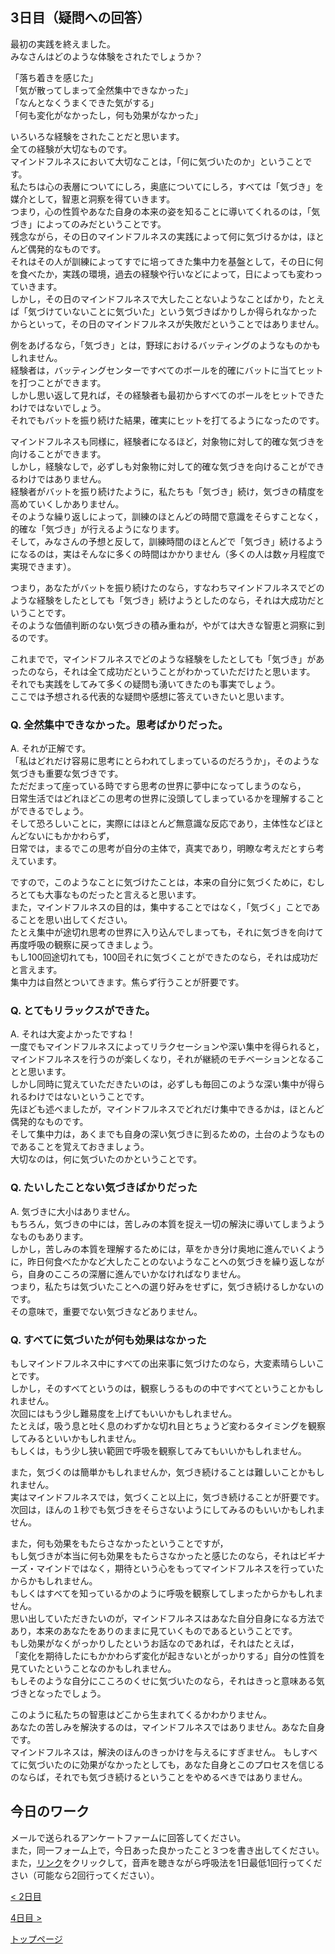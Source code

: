 ## 3日目（疑問への回答）

最初の実践を終えました。  
みなさんはどのような体験をされたでしょうか？  

「落ち着きを感じた」  
「気が散ってしまって全然集中できなかった」  
「なんとなくうまくできた気がする」  
「何も変化がなかったし，何も効果がなかった」  

いろいろな経験をされたことだと思います。  
全ての経験が大切なものです。  
マインドフルネスにおいて大切なことは，「何に気づいたのか」ということです。  
私たちは心の表層についてにしろ，奥底についてにしろ，すべては「気づき」を媒介として，智恵と洞察を得ていきます。  
つまり，心の性質やあなた自身の本来の姿を知ることに導いてくれるのは，「気づき」によってのみだということです。  
残念ながら，その日のマインドフルネスの実践によって何に気づけるかは，ほとんど偶発的なものです。  
それはその人が訓練によってすでに培ってきた集中力を基盤として，その日に何を食べたか，実践の環境，過去の経験や行いなどによって，日によっても変わっていきます。  
しかし，その日のマインドフルネスで大したことないようなことばかり，たとえば「気づけていないことに気づいた」という気づきばかりしか得られなかったからといって，その日のマインドフルネスが失敗だということではありません。  


例をあげるなら，「気づき」とは，野球におけるバッティングのようなものかもしれません。  
経験者は，バッティングセンターですべてのボールを的確にバットに当てヒットを打つことができます。  
しかし思い返して見れば，その経験者も最初からすべてのボールをヒットできたわけではないでしょう。  
それでもバットを振り続けた結果，確実にヒットを打てるようになったのです。  


マインドフルネスも同様に，経験者になるほど，対象物に対して的確な気づきを向けることができます。  
しかし，経験なしで，必ずしも対象物に対して的確な気づきを向けることができるわけではありません。  
経験者がバットを振り続けたように，私たちも「気づき」続け，気づきの精度を高めていくしかありません。  
そのような繰り返しによって，訓練のほとんどの時間で意識をそらすことなく，的確な「気づき」が行えるようになります。  
そして，みなさんの予想と反して，訓練時間のほとんどで「気づき」続けるようになるのは，実はそんなに多くの時間はかかりません（多くの人は数ヶ月程度で実現できます）。  


つまり，あなたがバットを振り続けたのなら，すなわちマインドフルネスでどのような経験をしたとしても「気づき」続けようとしたのなら，それは大成功だということです。  
そのような価値判断のない気づきの積み重ねが，やがては大きな智恵と洞察に到るのです。  


これまでで，マインドフルネスでどのような経験をしたとしても「気づき」があったのなら，それは全て成功だということがわかっていただけたと思います。  
それでも実践をしてみて多くの疑問も湧いてきたのも事実でしょう。  
ここでは予想される代表的な疑問や感想に答えていきたいと思います。  

### Q. 全然集中できなかった。思考ばかりだった。

A. それが正解です。  
「私はどれだけ容易に思考にとらわれてしまっているのだろうか」，そのような気づきも重要な気づきです。  
ただだまって座っている時ですら思考の世界に夢中になってしまうのなら，  
日常生活ではどれほどこの思考の世界に没頭してしまっているかを理解することができるでしょう。  
そして恐ろしいことに，実際にはほとんど無意識な反応であり，主体性などほとんどないにもかかわらず，  
日常では，まるでこの思考が自分の主体で，真実であり，明瞭な考えだとすら考えています。  


ですので，このようなことに気づけたことは，本来の自分に気づくために，むしろとても大事なものだったと言えると思います。  
また，マインドフルネスの目的は，集中することではなく，「気づく」ことであることを思い出してください。  
たとえ集中が途切れ思考の世界に入り込んでしまっても，それに気づきを向けて再度呼吸の観察に戻ってきましょう。  
もし100回途切れても，100回それに気づくことができたのなら，それは成功だと言えます。  
集中力は自然とついてきます。焦らず行うことが肝要です。  


### Q. とてもリラックスができた。

A. それは大変よかったですね！  
一度でもマインドフルネスによってリラクセーションや深い集中を得られると，マインドフルネスを行うのが楽しくなり，それが継続のモチベーションとなることと思います。  
しかし同時に覚えていただきたいのは，必ずしも毎回このような深い集中が得られるわけではないということです。  
先ほども述べましたが，マインドフルネスでどれだけ集中できるかは，ほとんど偶発的なものです。  
そして集中力は，あくまでも自身の深い気づきに到るための，土台のようなものであることを覚えておきましょう。  
大切なのは，何に気づいたのかということです。  


### Q. たいしたことない気づきばかりだった

A. 気づきに大小はありません。  
もちろん，気づきの中には，苦しみの本質を捉え一切の解決に導いてしまうようなものもあります。  
しかし，苦しみの本質を理解するためには，草をかき分け奥地に進んでいくように，昨日何食べたかなど大したことのないようなことへの気づきを繰り返しながら，自身のこころの深層に進んでいかなければなりません。  
つまり，私たちは気づいたことへの選り好みをせずに，気づき続けるしかないのです。  
その意味で，重要でない気づきなどありません。

### Q. すべてに気づいたが何も効果はなかった

もしマインドフルネス中にすべての出来事に気づけたのなら，大変素晴らしいことです。  
しかし，そのすべてというのは，観察しうるものの中ですべてということかもしれません。  
次回にはもう少し難易度を上げてもいいかもしれません。  
たとえば，吸う息と吐く息のわずかな切れ目とちょうど変わるタイミングを観察してみるといいかもしれません。  
もしくは，もう少し狭い範囲で呼吸を観察してみてもいいかもしれません。  

また，気づくのは簡単かもしれませんか，気づき続けることは難しいことかもしれません。  
実はマインドフルネスでは，気づくこと以上に，気づき続けることが肝要です。  
次回は，ほんの１秒でも気づきをそらさないようにしてみるのもいいかもしれません。  

また，何も効果をもたらさなかったということですが，  
もし気づきが本当に何も効果をもたらさなかったと感じたのなら，それはビギナーズ・マインドではなく，期待という心をもってマインドフルネスを行っていたからかもしれません。  
もしくはすべてを知っているかのように呼吸を観察してしまったからかもしれません。  
思い出していただきたいのが，マインドフルネスはあなた自分自身になる方法であり，本来のあなたをありのままに見ていくものであるということです。  
もし効果がなくがっかりしたというお話なのであれば，それはたとえば，  
「変化を期待したにもかかわらず変化が起きないとがっかりする」自分の性質を見ていたということなのかもしれません。  
もしそのような自分にこころのくせに気づいたのなら，それはきっと意味ある気づきとなったでしょう。  

このように私たちの智恵はどこから生まれてくるかわかりません。  
あなたの苦しみを解決するのは，マインドフルネスではありません。あなた自身です。  
マインドフルネスは，解決のほんのきっかけを与えるにすぎません。
もしすべてに気づいたのに効果がなかったとしても，あなた自身とこのプロセスを信じるのならば，それでも気づき続けるということをやめるべきではありません。

## 今日のワーク
メールで送られるアンケートファームに回答してください。  
また，同一フォーム上で，今日あった良かったこと３つを書き出してください。  
また，[リンク](https://drive.google.com/file/d/1Erxb7RnzMn71tc2M_okS41OYfvqesrNG/view?usp=sharing)をクリックして，音声を聴きながら呼吸法を1日最低1回行ってください（可能なら2回行ってください）。  

[< 2日目](https://hogishima.github.io/mfcbt/program/day2)

[4日目 >](https://hogishima.github.io/mfcbt/program/day4)

[トップページ](https://hogishima.github.io/mfcbt/)

